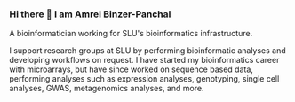### Hi there 👋 I am Amrei Binzer-Panchal

A bioinformatician working for SLU's bioinformatics infrastructure. 

I support research groups at SLU by performing bioinformatic analyses and developing workflows on request. I have started my bioinformatics career with microarrays, but have since worked on sequence based data, performing analyses such as expression analyses, genotyping, single cell analyses, GWAS, metagenomics analyses, and more.
<!--
**amrei-bp/amrei-bp** is a ✨ _special_ ✨ repository because its `README.md` (this file) appears on your GitHub profile.

Here are some ideas to get you started:

- 🔭 I’m currently working on ...
- 🌱 I’m currently learning ...
- 👯 I’m looking to collaborate on ...
- 🤔 I’m looking for help with ...
- 💬 Ask me about ...
- 📫 How to reach me: ...
- 😄 Pronouns: ...
- ⚡ Fun fact: ...
-->
